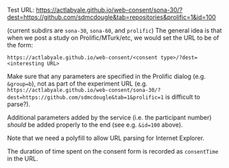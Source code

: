 Test URL: https://actlabyale.github.io/web-consent/sona-30/?dest=https://github.com/sdmcdougle&tab=repositories&prolific=1&id=100

(current subdirs are `sona-30`, `sona-60`, and `prolific`)
The general idea is that when we post a study on Prolific/MTurk/etc, we would set the URL to be of the form:

```
https://actlabyale.github.io/web-consent/<consent type>/?dest=<interesting URL>
```

Make sure that any parameters are specified in the Prolific dialog (e.g. `&group=b`), not as part of the experiment URL (e.g. `https://actlabyale.github.io/web-consent/sona-30/?dest=https://github.com/sdmcdougle&tab=1&prolific=1` is difficult to parse?).

Additional parameters added by the service (i.e. the participant number) _should_ be added properly to the end (see e.g. `&id=100` above).

Note that we need a polyfill to allow URL parsing for Internet Explorer.

The duration of time spent on the consent form is recorded as `consentTime` in the URL.
